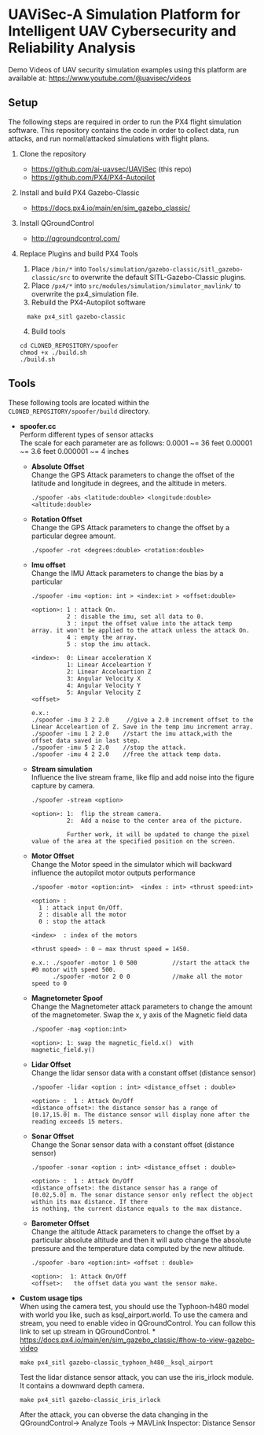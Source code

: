 # UAViSec-A Simulation Platform for Intelligent UAV Cybersecurity and Reliability Analysis

Demo Videos of UAV security simulation examples using this platform are available at: https://www.youtube.com/@uavisec/videos


## Setup
The following steps are required in order to run the PX4 flight simulation software. This repository contains the code in order to collect data, run attacks, and run normal/attacked simulations with flight plans.
1. Clone the repository
    * https://github.com/ai-uavsec/UAViSec (this repo)
    * https://github.com/PX4/PX4-Autopilot

2. Install and build PX4 Gazebo-Classic
	* https://docs.px4.io/main/en/sim_gazebo_classic/
3. Install QGroundControl
	* http://qgroundcontrol.com/
4. Replace Plugins and build PX4 Tools
	1. Place `/bin/*` into `Tools/simulation/gazebo-classic/sitl_gazebo-classic/src` to overwrite the default SITL-Gazebo-Classic plugins.
 	2. Place `/px4/*` into `src/modules/simulation/simulator_mavlink/` to overwrite the px4_simulation file.
	3.  Rebuild the PX4-Autopilot software
    ```console
	  make px4_sitl gazebo-classic
	  ```
	  4. Build tools
	  ```console
	  cd CLONED_REPOSITORY/spoofer
	  chmod +x ./build.sh
	  ./build.sh
	  ```

## Tools
These following tools are located within the `CLONED_REPOSITORY/spoofer/build` directory.
* **spoofer.cc**\
    Perform different types of sensor attacks\
    The scale for each parameter are as follows:
     0.0001 ~= 36 feet
     0.00001 ~= 3.6 feet
     0.000001 ~= 4 inches
    * **Absolute Offset**\
      Change the GPS Attack parameters to change the offset of the latitude and longitude in degrees, and the altitude in meters.
        ```console
        ./spoofer -abs <latitude:double> <longitude:double> <altitude:double>
        ```
    * **Rotation Offset**\
      Change the GPS Attack parameters to change the offset by a particular degree amount.
        ```console
        ./spoofer -rot <degrees:double> <rotation:double>
        ```
    * **Imu offset**\
      Change the IMU Attack parameters to change the bias by a particular
      ```console
      ./spoofer -imu <option: int > <index:int > <offset:double>

      <option>: 1 : attack On.
                2 : disable the imu, set all data to 0.
                3 : input the offset value into the attack temp array. it won't be applied to the attack unless the attack On.
                4 : empty the array.
                5 : stop the imu attack.

      <index>:  0: Linear acceleration X
                1: Linear Acceleartion Y
                2: Linear Acceleartion Z
                3: Angular Velocity X
                4: Angular Velocity Y
                5: Angular Velocity Z
      <offset>

      e.x.:
      ./spoofer -imu 3 2 2.0     //give a 2.0 increment offset to the Linear Acceleartion of Z. Save in the temp imu increment array.
      ./spoofer -imu 1 2 2.0    //start the imu attack,with the offset data saved in last step.
      ./spoofer -imu 5 2 2.0    //stop the attack.
      ./spoofer -imu 4 2 2.0    //free the attack temp data.
      ```
    * **Stream simulation**\
      Influence the live stream frame, like flip and add noise into the figure capture by camera.

      ```console
      ./spoofer -stream <option>

      <option>: 1:  flip the stream camera.
                2:  Add a noise to the center area of the picture.

                Further work, it will be updated to change the pixel value of the area at the specified position on the screen.
      ```


    * **Motor Offset**\
      Change the Motor speed in the simulator which will backward influence the autopilot motor outputs performance
      ```console
      ./spoofer -motor <option:int>  <index : int> <thrust speed:int>

      <option> :
        1 : attack input On/Off.
        2 : disable all the motor
        0 : stop the attack

      <index>  : index of the motors

      <thrust speed> : 0 ~ max thrust speed = 1450.

      e.x.: ./spoofer -motor 1 0 500      	  //start the attack the #0 motor with speed 500.
            ./spoofer -motor 2 0 0      	  //make all the motor speed to 0
      ```
    * **Magnetometer Spoof**\
      Change the Magnetometer attack parameters to change the amount of the magnetometer. Swap the x, y axis of the Magnetic field data

      ```console
      ./spoofer -mag <option:int>

      <option>: 1: swap the magnetic_field.x()  with  magnetic_field.y()
      ```



    * **Lidar Offset**\
      Change the lidar sensor data with a constant offset (distance sensor)

      ```console
      ./spoofer -lidar <option : int> <distance_offset : double>

      <option> :  1 : Attack On/Off
      <distance_offset>: the distance sensor has a range of [0.17,15.0] m. The distance sensor will display none after the reading exceeds 15 meters.
      ```
    * **Sonar Offset**\
      Change the Sonar sensor data with a constant offset (distance sensor)

      ```console
      ./spoofer -sonar <option : int> <distance_offset : double>

      <option> :  1 : Attack On/Off
      <distance_offset>: the distance sensor has a range of [0.02,5.0] m. The sonar distance sensor only reflect the object within its max distance. If there
      is nothing, the current distance equals to the max distance.
      ```

    * **Barometer Offset**\
      Change the altitude Attack parameters to change the offset by a particular absolute altitude and then it will auto change the absolute pressure and the temperature data computed by the new altitude.

      ```console
      ./spoofer -baro <option:int> <offset : double>

      <option>:  1: Attack On/Off
      <offset>:   the offset data you want the sensor make.
* **Custom usage tips**\
  	When using the camera test, you should use the Typhoon-h480 model with world you like, such as ksql_airport.world.
  	To use the camera and stream, you need to enable video in QGroundControl. You can follow this link to set up stream in QGroundControl.
      * https://docs.px4.io/main/en/sim_gazebo_classic/#how-to-view-gazebo-video

  	``` console
   	make px4_sitl gazebo-classic_typhoon_h480__ksql_airport
   	```
   	Test the lidar distance sensor attack, you can use the iris_irlock module. It contains a downward depth camera.
  	```console
   	make px4_sitl gazebo-classic_iris_irlock
   	```
   	After the attack, you can obverse the data changing in the QGroundControl-> Analyze Tools -> MAVLink Inspector: Distance Sensor
  

